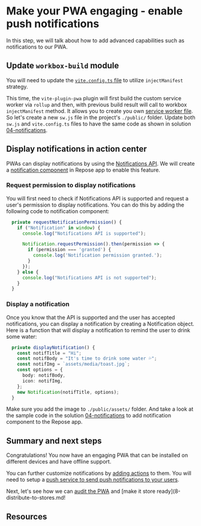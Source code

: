 # Make your PWA engaging - enable push notifications

In this step, we will talk about how to add advanced capabilities such as notifications to our PWA.

## Update `workbox-build` module

You will need to update the [`vite.config.ts` file](./solution/04-notifications/vite.config.ts) to utilize `injectManifest` strategy.

This time, the `vite-plugin-pwa` plugin will first build the custom service worker via `rollup` and then, with previous build result will call to workbox `injectManifest` method. It allows you to create you own [service worker file](./solution/04-notifications/public/sw.js). So let's create a new `sw.js` file in the project's `./public/` folder. Update both `sw.js` and `vite.config.ts` files to have the same code as shown in solution [04-notifications](./solution/04-notifications/).

## Display notifications in action center

PWAs can display notifications by using the [Notifications API](https://developer.mozilla.org/en-US/docs/Web/API/Notifications_API). We will create a [notification component](./solution/04-notifications/src/script/components/notification.ts) in Repose app to enable this feature.

### Request permission to display notifications

You will first need to check if Notifications API is supported and request a user's permission to display notifications. You can do this by adding the following code to notification component:

```typescript
  private requestNotificationPermission() {
    if ("Notification" in window) {
      console.log("Notifications API is supported");

      Notification.requestPermission().then(permission => {
        if (permission === 'granted') {
          console.log('Notification permission granted.');
        }
      });
    } else {
      console.log("Notifications API is not supported");
    }
  }
```

### Display a notification

Once you know that the API is supported and the user has accepted notifications, you can display a notification by creating a Notification object. Here is a function that will display a notification to remind the user to drink some water:

```typescript
  private displayNotification() {
    const notifTitle = "Hi";
    const notifBody = "It's time to drink some water 💦";
    const notifImg = `assets/media/toast.jpg`;
    const options = {
      body: notifBody,
      icon: notifImg,
    };
    new Notification(notifTitle, options);
  }
```

Make sure you add the image to `./public/assets/` folder. And take a look at the sample code in the solution [04-notifications](./solution/04-notifications/) to add notification component to the Repose app.

## Summary and next steps

Congratulations! You now have an engaging PWA that can be installed on different devices and have offline support.

You can further customize notifications by [adding actions](https://docs.microsoft.com/microsoft-edge/progressive-web-apps-chromium/how-to/notifications-badges#add-actions-to-notifications) to them. You will need to setup a [push service to send push notifications to your users](https://docs.microsoft.com/microsoft-edge/progressive-web-apps-chromium/how-to/notifications-badges#add-actions-to-notifications).

Next, let's see how we can [audit the PWA](7-audit-it.md) and [make it store ready](8-distribute-to-stores.md!

## Resources

